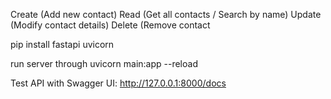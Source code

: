 Create (Add new contact)
Read (Get all contacts / Search by name)
Update (Modify contact details)
Delete (Remove contact

pip install fastapi uvicorn

run server through 
uvicorn main:app --reload



Test API with Swagger UI:
http://127.0.0.1:8000/docs
